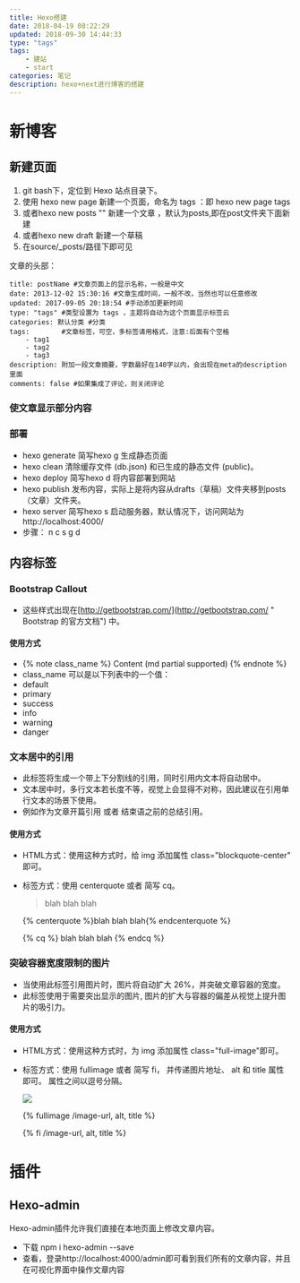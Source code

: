 ```yaml
---
title: Hexo搭建
date: 2018-04-19 08:22:29
updated: 2018-09-30 14:44:33
type: "tags"
tags: 
	- 建站
	- start
categories: 笔记
description: hexo+next进行博客的搭建
---
```

# 新博客 #
## 新建页面 ##
1. git bash下，定位到 Hexo 站点目录下。
2. 使用 hexo new page 新建一个页面，命名为 tags ：即 hexo new page tags
3. 或者hexo new posts "" 新建一个文章 ，默认为posts,即在post文件夹下面新建
4. 或者hexo new draft 新建一个草稿
5. 在source/_posts/路径下即可见

文章的头部：

	title: postName #文章页面上的显示名称，一般是中文
	date: 2013-12-02 15:30:16 #文章生成时间，一般不改，当然也可以任意修改
	updated: 2017-09-05 20:18:54 #手动添加更新时间
	type: "tags" #类型设置为 tags ，主题将自动为这个页面显示标签云
	categories: 默认分类 #分类
	tags:        #文章标签，可空，多标签请用格式，注意:后面有个空格
		- tag1
		- tag2
		- tag3 
	description: 附加一段文章摘要，字数最好在140字以内，会出现在meta的description里面
	comments: false #如果集成了评论，则关闭评论

### 使文章显示部分内容 ###

### 部署 ### 
- hexo generate 简写hexo g 生成静态页面
- hexo clean 清除缓存文件 (db.json) 和已生成的静态文件 (public)。
- hexo deploy 简写hexo d 将内容部署到网站
- hexo publish 发布内容，实际上是将内容从drafts（草稿）文件夹移到posts（文章）文件夹。
- hexo server 简写hexo s 启动服务器，默认情况下，访问网站为http://localhost:4000/
- 步骤： n c s g d
## 内容标签 ##

### Bootstrap Callout ###
- 这些样式出现在[http://getbootstrap.com/](http://getbootstrap.com/ " Bootstrap 的官方文档") 中。

#### 使用方式 ####
- {% note class_name %} Content (md partial supported) {% endnote %}
- class_name 可以是以下列表中的一个值：
- default
- primary
- success
- info
- warning
- danger
### 文本居中的引用 ###
- 此标签将生成一个带上下分割线的引用，同时引用内文本将自动居中。 
- 文本居中时，多行文本若长度不等，视觉上会显得不对称，因此建议在引用单行文本的场景下使用。 
- 例如作为文章开篇引用 或者 结束语之前的总结引用。

#### 使用方式 ####
- HTML方式：使用这种方式时，给 img 添加属性 class="blockquote-center" 即可。
- 标签方式：使用 centerquote 或者 简写 cq。
	
	<!-- HTML方式: 直接在 Markdown 文件中编写 HTML 来调用 -->
	<!-- 其中 class="blockquote-center" 是必须的 -->
	<blockquote class="blockquote-center">blah blah blah</blockquote>
	
	<!-- 标签 方式，要求版本在0.4.5或以上 -->
	{% centerquote %}blah blah blah{% endcenterquote %}
	
	<!-- 标签别名 -->
	{% cq %} blah blah blah {% endcq %}

### 突破容器宽度限制的图片 ###
- 当使用此标签引用图片时，图片将自动扩大 26%，并突破文章容器的宽度。 
- 此标签使用于需要突出显示的图片, 图片的扩大与容器的偏差从视觉上提升图片的吸引力。

#### 使用方式 ####
- HTML方式：使用这种方式时，为 img 添加属性 class="full-image"即可。
- 标签方式：使用 fullimage 或者 简写 fi， 并传递图片地址、 alt 和 title 属性即可。 属性之间以逗号分隔。

	<!-- HTML方式: 直接在 Markdown 文件中编写 HTML 来调用 -->
	<!-- 其中 class="full-image" 是必须的 -->
	<img src="/image-url" class="full-image" />
	
	<!-- 标签 方式，要求版本在0.4.5或以上 -->
	{% fullimage /image-url, alt, title %}
	
	<!-- 别名 -->
	{% fi /image-url, alt, title %}
# 插件 #
## Hexo-admin ##
Hexo-admin插件允许我们直接在本地页面上修改文章内容。
- 下载
	npm i hexo-admin --save
- 查看，登录http://localhost:4000/admin即可看到我们所有的文章内容，并且在可视化界面中操作文章内容




